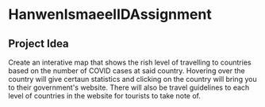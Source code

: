 # HanwenIsmaeelIDAssignment

## Project Idea
Create an interative map that shows the rish level of travelling to countries based on the number of COVID cases at said country.
Hovering over the country will give certaun statistics and clicking on the country will bring you to their government's website.
There will also be travel guidelines to each level of countries in the website for tourists to take note of.
